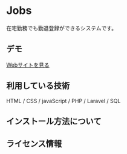 Jobs
===

在宅勤務でも勤退登録ができるシステムです。

## デモ
[Webサイトを見る]()


## 利用している技術
HTML / CSS / javaScript / PHP / Laravel / SQL

## インストール方法について


## ライセンス情報
